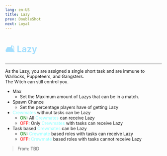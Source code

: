 ```yaml
---
lang: en-US
title: Lazy
prev: DoubleShot
next: Loyal
---
```


# <font color=#a4dffe>🛋️ <b>Lazy</b></font> <Badge text="Helpful" type="tip" vertical="middle"/>
---

As the Lazy, you are assigned a single short task and are immune to Warlocks, Puppeteers, and Gangsters.<br>
The Witch can still control you.

* Max
  * Set the Maximum amount of Lazys that can be in a match.
* Spawn Chance
  * Set the percentage players have of getting Lazy
* <font color=#8cffff>Crewmates</font> without tasks can be Lazy 
  * <font color=green>ON</font>: All <font color=#8cffff>Crewmates</font> can receive Lazy
  * <font color=red>OFF</font>: Only <font color=#8cffff>Crewmates</font> with tasks can receive Lazy
* Task based <font color=#8cffff>Crewmates</font> can be Lazy
  * <font color=green>ON</font>: <font color=#8cffff>Crewmate</font> based roles with tasks can receive Lazy
  * <font color=red>OFF</font>: <font color=#8cffff>Crewmate</font> based roles with tasks cannot receive Lazy

> From: TBD